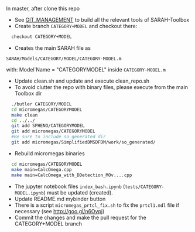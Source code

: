 In master, after clone this repo
* See [GIT_MANAGEMENT](./GIT_MANAGEMENT) to build all the relevant tools of SARAH-Toolbox
* Create branch  `CATEGORY+MODEL` and checkout there:
```bash
  checkout CATEGORY+MODEL
```
* Creates the main SARAH file as

`SARAH/Models/CATEGORY/MODEL/CATEGORY-MODEL.m`
 
with: Model\`Name = "CATEGORYMODEL" inside `CATEGORY-MODEL.m`

* Update clean.sh and update and execute clean_repo.sh
* To avoid clutter the repo with binary files, please execute from the main Toolbox dir

```bash
  ./butler CATEGORY/MODEL
  cd micromegas/CATEGORYMODEL
  make clean
  cd ../../
  git add SPHENO/CATEGORYMODEL
  git add micromegas/CATEGORYMODEL
  #Be sure to include so_generated dir
  git add micromegas/SimplifiedDMSDFDM/work/so_generated/
``` 

* Rebuild micromegas binaries

```bash
  cd micromegas/CATEGORYMODEL
  make main=CalcOmega.cpp
  make main=CalcOmega_with_DDetection_MOv....cpp
``` 

* The jupyter notebook files `index_bash.ipynb` (`tests/CATEGORY-MODEL.ipynb`) must be updated (created).
* Update README.md mybinder button
* There is a script `micromegas_prtcl_fix.sh` to fix the `prtcl1.mdl` file if necessary (see http://goo.gl/n6Oypj)
* Commit the changes and make the pull request for the CATEGORY+MODEL branch




